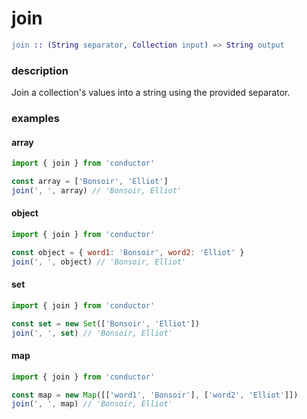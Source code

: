 # join

```erlang
join :: (String separator, Collection input) => String output
```

### description

Join a collection's values into a string using the provided separator.

### examples

#### array

```javascript
import { join } from 'conductor'

const array = ['Bonsoir', 'Elliot']
join(', ', array) // 'Bonsoir, Elliot'
```

#### object

```javascript
import { join } from 'conductor'

const object = { word1: 'Bonsoir', word2: 'Elliot' }
join(', ', object) // 'Bonsoir, Elliot'
```

#### set

```javascript
import { join } from 'conductor'

const set = new Set(['Bonsoir', 'Elliot'])
join(', ', set) // 'Bonsoir, Elliot'
```

#### map

```javascript
import { join } from 'conductor'

const map = new Map([['word1', 'Bonsoir'], ['word2', 'Elliot']])
join(', ', map) // 'Bonsoir, Elliot'
```

